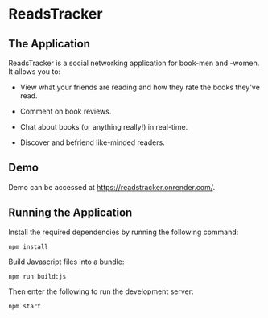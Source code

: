 # ReadsTracker

## The Application

ReadsTracker is a social networking application for book-men and -women. It allows you to:

- View what your friends are reading and how they rate the books they've read.

- Comment on book reviews.

- Chat about books (or anything really!) in real-time.

- Discover and befriend like-minded readers.

## Demo

Demo can be accessed at https://readstracker.onrender.com/.

## Running the Application

Install the required dependencies by running the following command:

```
npm install
```

Build Javascript files into a bundle:

```
npm run build:js
```

Then enter the following to run the development server:

```
npm start
```
